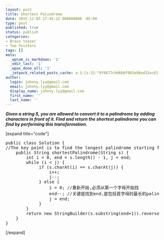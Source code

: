 ```yaml
---
layout: post
title: Shortest Palindrome
date: 2015-11-03 17:45:22.000000000 -05:00
type: post
published: true
status: publish
categories:
- Brain teaser
- Two Pointers
tags: []
meta:
  _wpcom_is_markdown: '1'
  _edit_last: '1'
  _wpas_done_all: '1'
  _jetpack_related_posts_cache: a:1:{s:32:"8f6677c9d6b0f903e98ad32ec61f8deb";a:2:{s:7:"expires";i:1468903918;s:7:"payload";a:3:{i:0;a:1:{s:2:"id";i:1422;}i:1;a:1:{s:2:"id";i:393;}i:2;a:1:{s:2:"id";i:307;}}}}
author:
  login: johnny.lyy@gmail.com
  email: johnny.lyy@gmail.com
  display_name: johnny.lyy@gmail.com
  first_name: ''
  last_name: ''
---
```

<p><strong><em>Given a string S, you are allowed to convert it to a palindrome by adding characters in front of it. Find and return the shortest palindrome you can find by performing this transformation.</em></strong></p>
<p>[expand title="code"]</p>
<pre>
public class Solution {
//The key point is to find the longest palindrome starting from the first character, and then reverse the remaining part as the prefix to s.
    public String shortestPalindrome(String s) {
        int i = 0, end = s.length() - 1, j = end;
        while (i < j) {
             if (s.charAt(i) == s.charAt(j)) {
                 i++; 
                 j--;
             } else { 
                 i = 0; //重新开始,必须从第一个字母开始找
                 end--; //关键是找到end,是包括首字母的最长的palindrome
                 j = end;
             }
        }
        return new StringBuilder(s.substring(end+1)).reverse().toString() + s;
    }
}
</pre>
<p>[/expand]</p>
